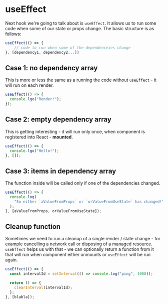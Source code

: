 # useEffect

Next hook we're going to talk about is `useEffect`. It allows us to run some code when some of our state or props change. The basic structure is as follows:

```jsx
useEffect(() => {
    // code to run when some of the dependenceies change
}, [dependency1, dependency2...])
```

## Case 1: no dependency array

This is more or less the same as a running the code without `useEffect` - it will run on each render.

```jsx
useEffect(() => {
  console.lgo("Render!");
});
```

## Case 2: empty dependency array

This is getting interesting - it will run only once, when component is registered into React - **mounted**.

```jsx
useEffect(() => {
  console.lgo("Hello!");
}, []);
```

## Case 3: items in dependency array

The function inside will be called only if one of the dependencies changed.

```jsx
useEffect(() => {
  console.log(
    "So either `aValueFromProps` or `orValueFromUseState` has changed!"
  );
}, [aValueFromProps, orValueFromUseState]);
```

## Cleanup function

Sometimes we need to run a cleanup of a single render / state change - for example cancelling a network call or disposing of a managed resource. `useEffect` helps us with that - we can optionally return a function from it that will run when component either unmounts or `useEffect` will be run again.

```jsx
useEffect(() => {
  const intervalId = setInterval(() => console.log("ping", 1000));

  return () => {
    clearInterval(intervalId);
  };
}, [blabla]);
```
